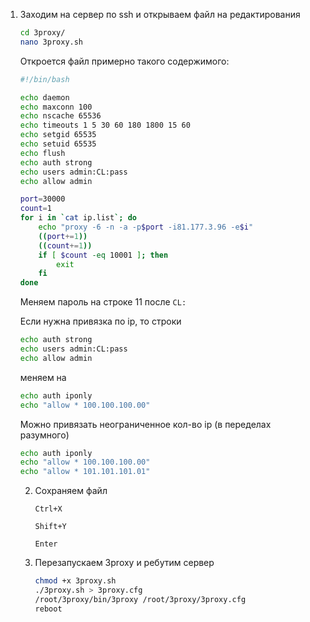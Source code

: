 1. Заходим на сервер по ssh и открываем файл на редактирования

   ```bash
   cd 3proxy/
   nano 3proxy.sh
   ```

   Откроется файл примерно такого содержимого:

   ```bash
   #!/bin/bash
   
   echo daemon
   echo maxconn 100
   echo nscache 65536
   echo timeouts 1 5 30 60 180 1800 15 60
   echo setgid 65535
   echo setuid 65535
   echo flush
   echo auth strong
   echo users admin:CL:pass
   echo allow admin
   
   port=30000
   count=1
   for i in `cat ip.list`; do
       echo "proxy -6 -n -a -p$port -i81.177.3.96 -e$i"
       ((port+=1))
       ((count+=1))
       if [ $count -eq 10001 ]; then
           exit
       fi    
   done
   ```

   Меняем пароль на строке 11 после `CL:`

   

   Если нужна привязка по ip, то строки

   ```bash
   echo auth strong
   echo users admin:CL:pass
   echo allow admin
   ```

   меняем на

   ```bash
   echo auth iponly
   echo "allow * 100.100.100.00"
   ```

   

   Можно привязать неограниченное кол-во ip (в переделах разумного)

   ```bash
   echo auth iponly
   echo "allow * 100.100.100.00"
   echo "allow * 101.101.101.01"
   ```

   

   2. Сохраняем файл 

      `Ctrl+X`

      `Shift+Y`

      `Enter`

   3. Перезапускаем 3proxy и ребутим сервер

      ```bash
      chmod +x 3proxy.sh
      ./3proxy.sh > 3proxy.cfg
      /root/3proxy/bin/3proxy /root/3proxy/3proxy.cfg
      reboot
      ```

      